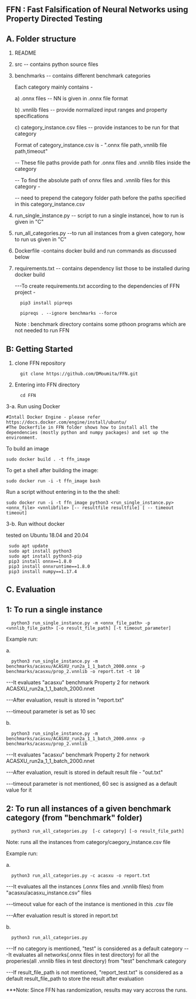 FFN : Fast Falsification of Neural Networks using Property Directed Testing
----------------------------------------------------------------------------

A. Folder structure
   -------------------

   1. README
   2. src  -- contains python source files
   3. benchmarks -- contains different benchmark categories

      Each category mainly contains - 

      a) .onnx files -- NN is given in .onnx file format

      b) .vnnlib files  -- provide normalized input ranges and property specifications

      c) category_instance.csv files -- provide instances to be run for that category 

      Format of category_instance.csv is  - ".onnx file path,.vnnlib file path,timeout"

      -- These file paths provide path for .onnx files and .vnnlib files inside the category 

      -- To find the absolute path of onnx files and .vnnlib files for this category - 

         -- need to prepend the category folder path before the paths specified in this category_instance.csv
        

   4. run_single_instance.py -- script to run a single instancei, how to run is given in "C"
   5. run_all_categories.py --to run all instances from a given category, how to run us given in "C" 
   6. Dockerfile -contains docker build and run commands as discussed below
   7. requirements.txt -- contains dependency list those to be installed during docker build

      ---To create requirements.txt according to the dependencies of FFN project -
         
            pip3 install pipreqs

            pipreqs . --ignore benchmarks --force
       Note : benchmark directory contains some pthoon programs which are not needed to run FFN
  
   
B: Getting Started
   -------------------------
1. clone FFN repository 

         git clone https://github.com/DMoumita/FFN.git

2. Entering into FFN directory
      
         cd FFN

3-a. Run using Docker 

    #Intall Docker Engine - please refer https://docs.docker.com/engine/install/ubuntu/
    #The Dockerfile in FFN folder shows how to install all the dependencies (mostly python and numpy packages) and set up the environment. 

   To build an image
    
    sudo docker build . -t ffn_image 

   To get a shell after building the image:
  
    sudo docker run -i -t ffn_image bash
    
   Run a script without entering in to the the shell:
   
    sudo docker run -i -t ffn_image python3 <run_single_instance.py> <onnx_file> <vnnlibfile> [-- resultfile resultfile] [ -- timeout timeout]


3-b. Run without docker 


   tested on Ubuntu 18.04 and 20.04
   
     sudo apt update
     sudo apt install python3
     sudo apt install python3-pip
     pip3 install onnx==1.8.0
     pip3 install onnxruntime==1.8.0
     pip3 install numpy==1.17.4

     
C. Evaluation
   ---------------
1: To run a single instance
   ------------------------------
      python3 run_single_instance.py -m <onnx_file_path> -p <vnnlib_file_path> [-o result_file_path] [-t timeout_parameter]


Example run:

a.
   
      python3 run_single_instance.py -m benchmarks/acasxu/ACASXU_run2a_1_1_batch_2000.onnx -p benchmarks/acasxu/prop_2.vnnlib -o report.txt -t 10
      
 ---It evaluates "acasxu" benchmark Property 2 for network ACASXU_run2a_1_1_batch_2000.nnet
 
 ---After evaluation, result is stored in "report.txt"
 
 ---timeout parameter is set as 10 sec

b. 
   
      python3 run_single_instance.py -m benchmarks/acasxu/ACASXU_run2a_1_1_batch_2000.onnx -p benchmarks/acasxu/prop_2.vnnlib 

 ---It evaluates "acasxu" benchmark Property 2 for network ACASXU_run2a_1_1_batch_2000.nnet
 
 ---After evaluation, result is stored in default result file - "out.txt"
 
 ---timeout parameter is not mentioned, 60 sec is assigned as a default value for it

2: To run all instances of a given benchmark category (from "benchmark" folder)
   ---------------------------------------------------------------------------
      python3 run_all_categories.py  [-c category] [-o result_file_path]

Note: runs all the instances from category/caegory_instance.csv file

Example run:

a. 

      python3 run_all_categories.py -c acasxu -o report.txt 

 ---It evaluates all the instances (.onnx files and .vnnlib files) from "acasxu/acasxu_instance.csv" files
 
 ---timeout value for each of the instance is mentioned in this .csv file
 
 ---After evaluation result is stored in report.txt
 

b.

      python3 run_all_categories.py 

 ---If no category is mentioned, "test" is considered as a default category
 ---It evaluates all networks(.onnx files in test directory) for all the properies(all .vnnlib files in test directory) from "test" benchmark category 
 
 ---If result_file_path is not mentioned, "report_test.txt"  is considered as a default result_file_path to store the result after evaluation

***Note: Since FFN has randomization, results may vary accross the runs.
